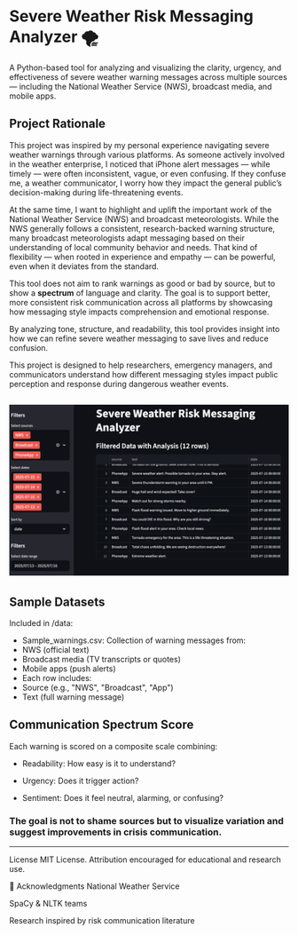 # Severe Weather Risk Messaging Analyzer 🌪️

A Python-based tool for analyzing and visualizing the clarity, urgency, and effectiveness of severe weather warning messages across multiple sources — including the National Weather Service (NWS), broadcast media, and mobile apps.

## Project Rationale

This project was inspired by my personal experience navigating severe weather warnings through various platforms. As someone actively involved in the weather enterprise, I noticed that iPhone alert messages — while timely — were often inconsistent, vague, or even confusing. If they confuse me, a weather communicator, I worry how they impact the general public’s decision-making during life-threatening events.

At the same time, I want to highlight and uplift the important work of the National Weather Service (NWS) and broadcast meteorologists. While the NWS generally follows a consistent, research-backed warning structure, many broadcast meteorologists adapt messaging based on their understanding of local community behavior and needs. That kind of flexibility — when rooted in experience and empathy — can be powerful, even when it deviates from the standard.

This tool does not aim to rank warnings as good or bad by source, but to show a **spectrum** of language and clarity. The goal is to support better, more consistent risk communication across all platforms by showcasing how messaging style impacts comprehension and emotional response.

By analyzing tone, structure, and readability, this tool provides insight into how we can refine severe weather messaging to save lives and reduce confusion.


This project is designed to help researchers, emergency managers, and communicators understand how different messaging styles impact public perception and response during dangerous weather events.

![Chart One](assets/General1.png)
---

## Sample Datasets
Included in /data:

- Sample_warnings.csv: Collection of warning messages from:
- NWS (official text)
- Broadcast media (TV transcripts or quotes)
- Mobile apps (push alerts)
- Each row includes:
- Source (e.g., "NWS", "Broadcast", "App")
- Text (full warning message)

## Communication Spectrum Score
Each warning is scored on a composite scale combining:

- Readability: How easy is it to understand?

- Urgency: Does it trigger action?

- Sentiment: Does it feel neutral, alarming, or confusing?

### **The goal is not to shame sources but to visualize variation and suggest improvements in crisis communication.**

---
License
MIT License. Attribution encouraged for educational and research use.

🔗 Acknowledgments
National Weather Service

SpaCy & NLTK teams

Research inspired by risk communication literature
